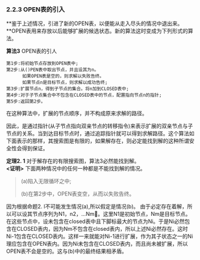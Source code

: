 ### 2.2.3 OPEN表的引入    

**鉴于上述情况，引进了新的OPEN表，以便能从走入尽头的情况中退出来。**OPEN表用来存放以后能够扩展的候选状态。新的算法这时变成为下列形式的算法。  

**算法3**  OPEN表的引人    

    第1步:将初始节点存放到OPEN表中;   
    第2步:从()PEN表中取出节点，并且设其为n。
          如果OPEN表是空的，则求解以失败告终。
          如果节点n是目标节点，则求解以成功告终;    
    第3步:扩展节点n，得到子节点的集合。将n加到CLOSED表中;
    第4步:对于子节点集合中不包含在CLOSED表中的节点，配置指向节点n的指针;    
    第5步:返回第2步。    
    
在这种算法中，扩展的节点顺序，并不构成原来求解的路径。

因此，是通过指针(从子节点指向双亲节点的转移指令)来表示扩展的双亲节点与子节点的关系。当到达目标节点时，通过追踪指针就可以得到求解路径。这个算法如下面表示的那样，其搜索图是有限的，如果解存在，则必定能找到解的这种所谓安全性会得到保证。

**定理2. 1** 对于解存在的有限搜索图，算法3必然能找到解。    
**<证明>** 下面两种情况中的任何一种都是不能找到解的情况。

> (a)陷入无限循环之中;
> 
> (b)在第2步中，OPEN表变空，从而以失败告终。

因为根据命题2. l不可能发生情况(a),所以假定是情况(b)。
由于必定存在着解，所以可以设其节点序列为N1，n2，...Nm。这里N1是初始节点，Nm是目标节点。在这些节点中，设未包含在closed表中且下脚标最大的节点为Ni。于是Ni必然包含在CLOSED表内，因为Nm不包含在closed表内，所以上述Ni必然存在。这时Ni-1包含在CLOSED表内。这样一来就能对Ni-1进行扩展，作为其子状态之一的Ni理应包含在OPEN表内。因为Ni未包含在CLOSED表内，而且尚未被扩展，所以OPEN表不会是空的。这与(b)中的最终结果相矛盾。





